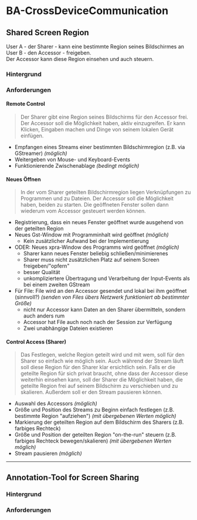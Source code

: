 # BA-CrossDeviceCommunication
## Shared Screen Region
User A - der Sharer - kann eine bestimmte Region seines Bildschirmes an User B - den Accessor - freigeben.  
Der Accessor kann diese Region einsehen und auch steuern.
### Hintergrund
### Anforderungen
#### Remote Control
> Der Sharer gibt eine Region seines Bildschirms für den Accessor frei.
Der Accessor soll die Möglichkeit haben, aktiv einzugreifen.
Er kann Klicken, Eingaben machen und Dinge von seinem lokalen Gerät einfügen.
  - Empfangen eines Streams einer bestimmten Bildschirmregion (z.B. via GStreamer) *(möglich)*
  - Weitergeben von Mouse- und Keyboard-Events
  - Funktionierende Zwischenablage *(bedingt möglich)*


#### Neues Öffnen
> In der vom Sharer geteilten Bildschirmregion liegen Verknüpfungen zu Programmen und zu Dateien.
Der Accessor soll die Möglichkeit haben, beiden zu starten. Die geöffneten Fenster sollen dann wiederum vom Accessor gesteuert werden können.

- Registrierung, dass ein neues Fenster geöffnet wurde ausgehend von der geteilten Region
- Neues Gst-Window mit Programminhalt wird geöffnet *(möglich)*
  - Kein zusätzlicher Aufwand bei der Implementierung
- ODER: Neues xpra-Window des Programms wird geöffnet *(möglich)*
  - Sharer kann neues Fenster beliebig schließen/minimierenes
  - Sharer muss nicht zusätzlichen Platz auf seinem Screen freigeben/"opfern"
  - besser Qualität
  - unkompliziertere Übertragung und Verarbeitung der Input-Events als bei einem zweiten GStream
- Für File: File wird an den Accessor gesendet und lokal bei ihm geöffnet (sinnvoll?) *(senden von Files übers Netzwerk funktioniert ab bestimmter Größe)*
  - nicht nur Accessor kann Daten an den Sharer übermitteln, sondern auch anders rum
  - Accessor hat File auch noch nach der Session zur Verfügung
  - Zwei unabhängige Dateien existieren


#### Control Access (Sharer)
> Das Festlegen, welche Region geteilt wird und mit wem, soll für den Sharer so einfach wie möglich sein.
Auch während der Stream läuft soll diese Region für den Sharer klar ersichtlich sein.
Falls er die geteilte Region für sich privat braucht, ohne dass der Accessor diese weiterhin einsehen kann,
soll der Sharer die Möglichkeit haben, die geteilte Region frei auf seinem Bildschirm zu verschieben und zu skalieren.
Außerdem soll er den Stream pausieren können.

  - Auswahl des Accessors *(möglich)*
  - Größe und Position des Streams zu Beginn einfach festlegen (z.B. bestimmte Region "aufziehen") *(mit übergebenen Werten möglich)*
  - Markierung der geteilten Region auf dem Bildschirm des Sharers (z.B. farbiges Rechteck)
  - Größe und Position der geteilten Region "on-the-run" steuern (z.B. farbiges Rechteck bewegen/skalieren) *(mit übergebenen Werten möglich)*
  - Stream pausieren *(möglich)*

---

## Annotation-Tool for Screen Sharing
### Hintergrund
### Anforderungen
